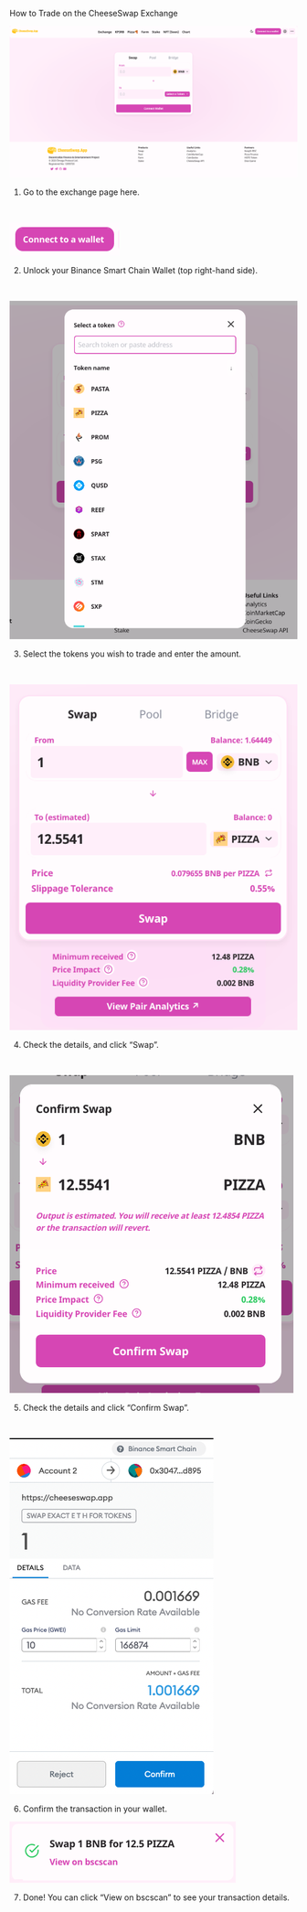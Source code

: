 How to Trade on the CheeseSwap Exchange

​![Trade](./assets/trade/home.png)

1. Go to the exchange page here.

​

​![Connect Wallet](./assets/trade/connect-wallet.png)

2. Unlock your Binance Smart Chain Wallet (top right-hand side).

​

![Token List](./assets/trade/token-list.png)

3. Select the tokens you wish to trade and enter the amount.

​

​![Trade Swap](./assets/trade/pizza-bnb-swap.png)

4. Check the details, and click “Swap”.

​

​![Confirm Swap](./assets/trade/confirm-swap.png)

5. Check the details and click “Confirm Swap”.

​

​![Confirm TX](./assets/trade/confirm-tx.png)

6. Confirm the transaction in your wallet.



​![View BscScan](./assets/trade/swap-done.png)

7. Done! You can click “View on bscscan” to see your transaction details.
